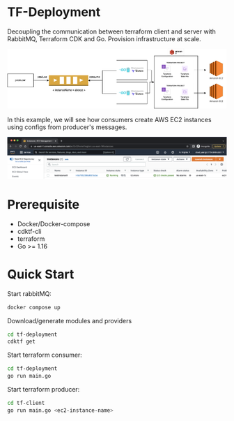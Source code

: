 # TF-Deployment

Decoupling the communication between terraform client and server with RabbitMQ, Terraform CDK and Go. Provision infrastructure at scale.

![ec2](./docs/images/cdk-tf-decouple.png)

In this example, we will see how consumers create AWS EC2 instances using configs from producer's messages.

![ec2](./docs/images/ec2.png)

# Prerequisite

- Docker/Docker-compose
- cdktf-cli
- terraform
- Go >= 1.16

# Quick Start

Start rabbitMQ:

```bash
docker compose up
```

Download/generate modules and providers

```bash
cd tf-deployment
cdktf get
```

Start terraform consumer:

```bash
cd tf-deployment
go run main.go
```

Start terraform producer:

```bash
cd tf-client
go run main.go <ec2-instance-name>
```
